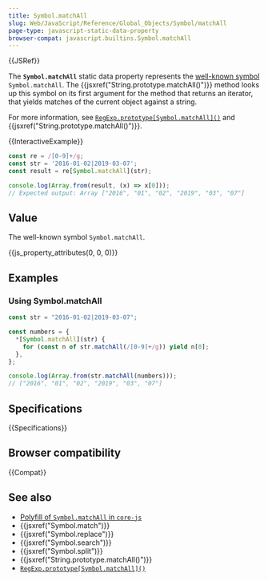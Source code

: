 ```yaml
---
title: Symbol.matchAll
slug: Web/JavaScript/Reference/Global_Objects/Symbol/matchAll
page-type: javascript-static-data-property
browser-compat: javascript.builtins.Symbol.matchAll
---
```


{{JSRef}}

The **`Symbol.matchAll`** static data property represents the [well-known symbol](/en-US/docs/Web/JavaScript/Reference/Global_Objects/Symbol#well-known_symbols) `Symbol.matchAll`. The {{jsxref("String.prototype.matchAll()")}} method looks up this symbol on its first argument for the method that returns an iterator, that yields matches of the current object against a string.

For more information, see [`RegExp.prototype[Symbol.matchAll]()`](/en-US/docs/Web/JavaScript/Reference/Global_Objects/RegExp/Symbol.matchAll) and {{jsxref("String.prototype.matchAll()")}}.

{{InteractiveExample}}

```js interactive-example
const re = /[0-9]+/g;
const str = '2016-01-02|2019-03-07';
const result = re[Symbol.matchAll](str);

console.log(Array.from(result, (x) => x[0]));
// Expected output: Array ["2016", "01", "02", "2019", "03", "07"]

```

## Value

The well-known symbol `Symbol.matchAll`.

{{js_property_attributes(0, 0, 0)}}

## Examples

### Using Symbol.matchAll

```js
const str = "2016-01-02|2019-03-07";

const numbers = {
  *[Symbol.matchAll](str) {
    for (const n of str.matchAll(/[0-9]+/g)) yield n[0];
  },
};

console.log(Array.from(str.matchAll(numbers)));
// ["2016", "01", "02", "2019", "03", "07"]
```

## Specifications

{{Specifications}}

## Browser compatibility

{{Compat}}

## See also

- [Polyfill of `Symbol.matchAll` in `core-js`](https://github.com/zloirock/core-js#ecmascript-symbol)
- {{jsxref("Symbol.match")}}
- {{jsxref("Symbol.replace")}}
- {{jsxref("Symbol.search")}}
- {{jsxref("Symbol.split")}}
- {{jsxref("String.prototype.matchAll()")}}
- [`RegExp.prototype[Symbol.matchAll]()`](/en-US/docs/Web/JavaScript/Reference/Global_Objects/RegExp/Symbol.matchAll)
